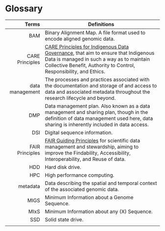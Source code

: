 # Glossary 

|Terms | Definitions |
|---:|---|
| BAM | Binary Alignment Map. A file format used to encode aligned genomic data. |
| CARE Principles | [CARE Principles for Indigenous Data Governance](https://www.gida-global.org/care), that aim to ensure that Indigenous Data is managed in such a way as to maintain Collective Benefit, Authority to Control, Responsibility, and Ethics. 
| data management  | The processes and practices associated with the documentation and storage of and access to data and associated metadata throughout the research lifecycle and beyond. |
| DMP | Data management plan. Also known as a data management and sharing plan, though in the definition of data management used here, data sharing is inherently included in data access. |
| DSI | Digital sequence information. |
| FAIR Principles | [FAIR Guiding Principles](https://www.go-fair.org/fair-principles/) for scientific data management and stewardship, aiming to improve the Findability, Accessibility, Interoperability, and Reuse of data. |
| HDD | Hard disk drive. |
| HPC | High performance computing. |
| metadata | Data describing the spatial and temporal context of the associated genomic data. |
| MIGS | Minimum Information about a Genome Sequence. |
| MIxS | Minimum Information about any (X) Sequence. |
| SSD | Solid state drive. |
| | |
